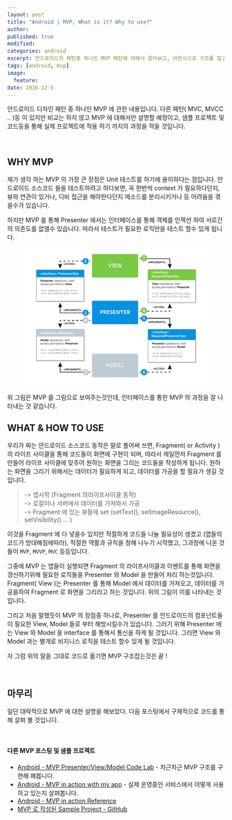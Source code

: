 ```yaml
---
layout: post
title: "Android | MVP, What is it? Why to use?"
author:
published: true
modified:
categories: android
excerpt: 안드로이드의 패턴중 하나인 MVP 패턴에 대해서 알아보고, 어떤식으로 구조를 잡고 코드를 구현해 나가야 되는지 코드를 통해서 차근차근 살펴봅시다. 먼저 전체적으로 MVP 의 대한 개념을 주절주절 이지만 그림과 함께 설명 해보겠습니다.
tags: [android, mvp]
image:
  feature:
date: 2016-12-5
---
```

안드로이드 디자인 패턴 중 하나인 MVP 에 관한 내용입니다. 다른 패턴( MVC, MVCC .. )등 이 있지만 비교는 하지 않고 MVP 에 대해서만 설명할 예정이고, 샘플 프로젝트 및 코드등을 통해 실제 프로젝트에 적용 하기 까지의 과정을 적을 것입니다.

<br>

## WHY MVP
제가 생각 하는 MVP 의 가장 큰 장점은 Unit 테스트를 하기에 용이하다는 점입니다. 안드로이드 소스코드 들을 테스트하려고 하다보면, 꼭 한번씩 context 가 필요하다던지, 뷰와 연관이 있거나, 디비 접근을 해야한다던지 메소드를 분리시키거나 등 어려움을 겪을수가 있습니다.

하지만 MVP 를 통해 Presenter 에서는 인터페이스를 통해 객체를 인젝션 하여 서로간의 의존도를 없앨수 있습니다.
따라서 테스트가 필요한 로직만을 테스트 할수 있게 됩니다.

<figure>
	<img src="/images/posting_mvp/ig_mvp_01.png" alt="image">
</figure>
위 그림은 MVP 를 그림으로 보여주는것인데, 인터페이스를 통한 MVP 의 과정을 잘 나타내는 것 같습니다.

<br>

## WHAT & HOW TO USE
우리가 짜는 안드로이드 소스코드 동작은 말로 풀어써 쓰면, Fragment( or Activity ) 의 라이프 사이클을 통해 코드들이 화면에 구현이 되며, 따라서 제일먼저 Fragment 를 만들어 라이프 사이클에 맞추어 원하는 화면을 그리는 코드들을 작성하게 됩니다. 원하는 화면을 그리기 위해서는 데이터가 필요하게 되고, 데이터를 가공을 할 필요가 생길 것입니다.

>-> 앱시작 (Fragment 의라이프사이클 동작)<br>
-> 로컬이나 서버에서 데이터를 가져와서 가공<br>
-> Fragment 에 있는 뷰들에 set (setText(), setImageResource(), setVisibility() ... )

이것을 Fragment 에 다 넣을수 있지만 적절하게 코드들 나눌 필요성이 생겼고 (앱들의 코드가 방대해짐에따라), 적절한 역활과 규칙을 정해 나누기 시작했고, 그과정에 나온 것들이 `MVP`, `MVVP`, `MVC` 등등입니다.

그중에 MVP 는 앱들이 실행되면 Fragment 의 라이프사이클과 이벤트를 통해 화면을 갱신하기위해 필요한 로직들을 Presenter 와 Model 을 만들어 처리 하는것입니다. Fragment( View )는 Presenter 를 통해 Model 에서 데이터를 가져오고, 데이터를 가공을하여  Fragment 로 화면을 그리라고 하는 것입니다. 위의 그림이 이를 나타내는 것입니다.

그리고 처음 말했듯이 MVP 의 장점중 하나로, Presenter 를 안드로이드의 컴포넌트들이 필요한 View, Model 들로 부터 해방시킬수가 있습니다. 그러기 위해 Presenter 에는 View 와 Model 을 interface 를 통해서 통신을 하게 될 것입니다. 그러면 View 와 Model 과는 별개로 비지니스 로직을 테스트 할수 있게 될 것입니다.


자 그럼 위의 말을 그대로 코드로 옮기면 MVP 구조잡는것은 끝 !

<br>

## 마무리
일단 대략적으로 MVP 에 대한 설명을 해보았다. 다음 포스팅에서 구체적으로 코드를 통해 살펴 볼 것입니다.

<br>

#### 다른 MVP 포스팅 및 샘플 프로젝트
- [Android - MVP Presenter/View/Model Code Lab](http://moka-a.github.io/android/android-mvp-01/) - 차근차근 MVP 구조를 구현해 해봅니다.
- [Android - MVP in action with my app](http://moka-a.github.io/android/android-mvp-02/) - 실제 운영중인 서비스에서 어떻게 사용하고 있는지 살펴봅니다.
- [Android - MVP in action Reference](http://moka-a.github.io/android/android-mvp-03/)
- [MVP 로 작성된 Sample Project - GitHub](https://github.com/moka-a/moka-sample-android)

<br>
<br>

